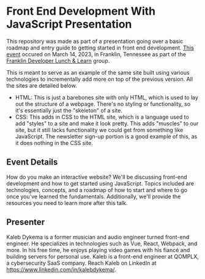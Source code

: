 # Front End Development With JavaScript Presentation

This repository was made as part of a presentation going over a basic roadmap and entry guide to getting started in front end development. [This event](https://www.meetup.com/franklindevs/events/291671064/) occured on March 14, 2023, in Franklin, Tennessee as part of the [Franklin Developer Lunch & Learn](https://www.meetup.com/franklindevs/) group.

This is meant to serve as an example of the same site built using various technologies to incrementally add more on top of the previous version. All the sites are detailed below.

- HTML: This is just a barebones site with only HTML, which is used to lay out the structure of a webpage. There's no styling or functionality, so it's essentially just the "skeleton" of a site.
- CSS: This adds in CSS to the HTML site, which is a language used to add "styles" to a site and make it look pretty. This adds "muscles" to our site, but it still lacks functionality we could get from something like JavaScript. The newsletter sign-up portion is a good example of this, as it does nothing in the CSS site.

## Event Details

How do you make an interactive website? We'll be discussing front-end development and how to get started using JavaScript. Topics included are technologies, concepts, and a roadmap of how to start and where to go once you've learned the fundamentals. Additionally, we'll provide the resources you need to learn more after this talk.

## Presenter

Kaleb Dykema is a former musician and audio engineer turned front-end engineer. He specializes in technologies such as Vue, React, Webpack, and more. In his free time, he enjoys playing video games with his fiancé and building servers for personal use. Kaleb is a front-end engineer at QOMPLX, a cybersecurity SaaS company. Reach Kaleb on LinkedIn at https://www.linkedin.com/in/kalebdykema/.
